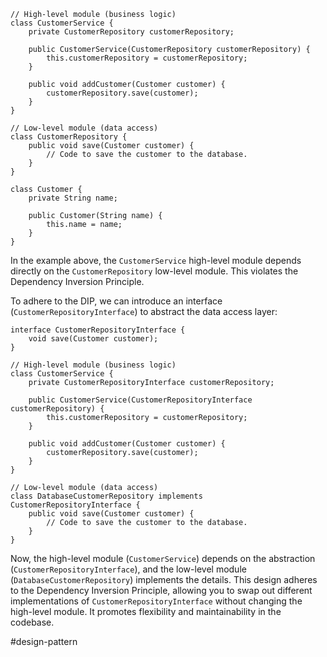 ```
// High-level module (business logic)
class CustomerService {
    private CustomerRepository customerRepository;

    public CustomerService(CustomerRepository customerRepository) {
        this.customerRepository = customerRepository;
    }

    public void addCustomer(Customer customer) {
        customerRepository.save(customer);
    }
}

// Low-level module (data access)
class CustomerRepository {
    public void save(Customer customer) {
        // Code to save the customer to the database.
    }
}

class Customer {
    private String name;
    
    public Customer(String name) {
        this.name = name;
    }
}
```

In the example above, the `CustomerService` high-level module depends directly on the `CustomerRepository` low-level module. This violates the Dependency Inversion Principle.

To adhere to the DIP, we can introduce an interface (`CustomerRepositoryInterface`) to abstract the data access layer:

```
interface CustomerRepositoryInterface {
    void save(Customer customer);
}

// High-level module (business logic)
class CustomerService {
    private CustomerRepositoryInterface customerRepository;

    public CustomerService(CustomerRepositoryInterface customerRepository) {
        this.customerRepository = customerRepository;
    }

    public void addCustomer(Customer customer) {
        customerRepository.save(customer);
    }
}

// Low-level module (data access)
class DatabaseCustomerRepository implements CustomerRepositoryInterface {
    public void save(Customer customer) {
        // Code to save the customer to the database.
    }
}
```

Now, the high-level module (`CustomerService`) depends on the abstraction (`CustomerRepositoryInterface`), and the low-level module (`DatabaseCustomerRepository`) implements the details. This design adheres to the Dependency Inversion Principle, allowing you to swap out different implementations of `CustomerRepositoryInterface` without changing the high-level module. It promotes flexibility and maintainability in the codebase.

#design-pattern 